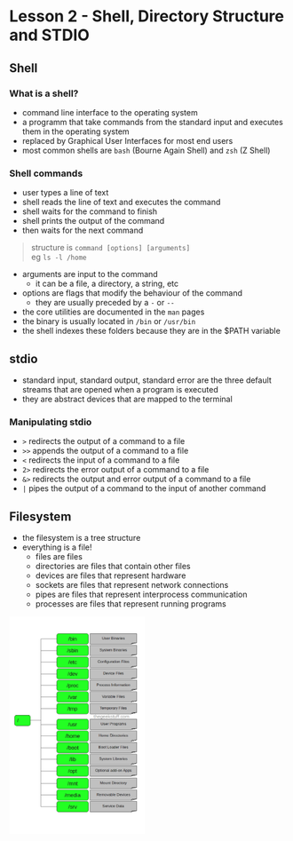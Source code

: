 # Lesson 2 - Shell, Directory Structure and STDIO

## Shell

### What is a shell?

- command line interface to the operating system
- a programm that take commands from the standard input and executes them in the operating system
- replaced by Graphical User Interfaces for most end users
- most common shells are `bash` (Bourne Again Shell) and `zsh` (Z Shell)

### Shell commands

- user types a line of text
- shell reads the line of text and executes the command
- shell waits for the command to finish
- shell prints the output of the command
- then waits for the next command

> structure is `command [options] [arguments]` \
> eg `ls -l /home`

- arguments are input to the command
  - it can be a file, a directory, a string, etc
- options are flags that modify the behaviour of the command
  - they are usually preceded by a `-` or `--`
- the core utilities are documented in the `man` pages
- the binary is usually located in `/bin` or `/usr/bin`
- the shell indexes these folders because they are in the $PATH variable

## stdio

- standard input, standard output, standard error are the three default streams that are opened when a program is executed
- they are abstract devices that are mapped to the terminal

### Manipulating stdio

- `>` redirects the output of a command to a file
- `>>` appends the output of a command to a file
- `<` redirects the input of a command to a file
- `2>` redirects the error output of a command to a file
- `&>` redirects the output and error output of a command to a file
- `|` pipes the output of a command to the input of another command

## Filesystem

- the filesystem is a tree structure
- everything is a file!
  - files are files
  - directories are files that contain other files
  - devices are files that represent hardware
  - sockets are files that represent network connections
  - pipes are files that represent interprocess communication
  - processes are files that represent running programs

![dir tree](/.images/dir_tree.png)
